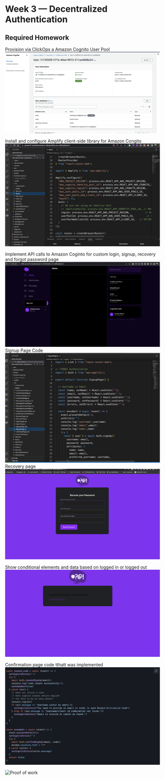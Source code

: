 # Week 3 — Decentralized Authentication

## Required Homework

Provision via ClickOps a Amazon Cognito User Pool
![Proof of work](assets%20week%203/Cognito%20verification%20week%203.png)


Install and configure Amplify client-side library for Amazon Congito
![Proof of work](assets%20week%203/Configure%20AWS%20Amplify%20week.png)

Implement API calls to Amazon Coginto for custom login, signup, recovery and forgot password page
![Proof of work](assets%20week%203/Cruddur%20sign%20in%20week%203.png)
Signup Page Code
![Proof of work](assets%20week%203/Signup%20Page%20week%203.png)
Recovery page
![Proof of work](assets%20week%203/Recovery%20page%20working%20week%203.png)


Show conditional elements and data based on logged in or logged out
![Proof of work](assets%20week%203/Successfully%20Reset%20week%203.png)



Confirmation page code tthatt was implemented
![Proof of work](assets%20week%203/Confirmation%20Page%20code%20week%203.png)



![Proof of work]()

